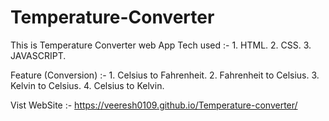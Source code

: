 # Temperature-Converter
This is Temperature Converter web App
Tech used :-
            1. HTML.
            2. CSS.
            3. JAVASCRIPT.
            
Feature (Conversion) :-
            1. Celsius to Fahrenheit.
            2. Fahrenheit to Celsius.
            3. Kelvin to Celsius.
            4. Celsius to Kelvin.
            
Vist WebSite :-   https://veeresh0109.github.io/Temperature-converter/
